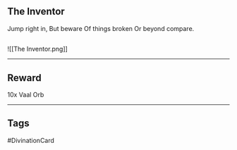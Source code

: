 ## The Inventor
Jump right in, 
But beware 
Of things broken 
Or beyond compare.
## 
![[The Inventor.png]]

---
## Reward
10x Vaal Orb

---
## Tags
#DivinationCard